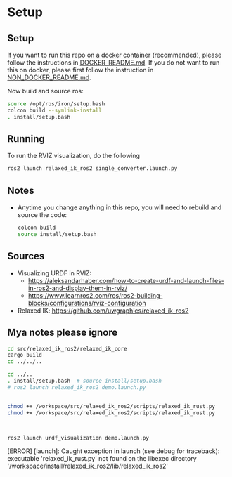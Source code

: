 # Setup

## Setup
If you want to run this repo on a docker container (recommended), please follow the instructions in [DOCKER_README.md](DOCKER_README.md). If you do not want to run this on docker, please first follow the instruction in  [NON_DOCKER_README.md](/NON_DOCKER_README.md).

Now build and source ros:
```bash
source /opt/ros/iron/setup.bash
colcon build --symlink-install
. install/setup.bash
```
## Running
To run the RVIZ visualization, do the following
```bash
ros2 launch relaxed_ik_ros2 single_converter.launch.py
```

## Notes
* Anytime you change anything in this repo, you will need to rebuild and source the code:
    ```bash
    colcon build
    source install/setup.bash
   
    ```
## Sources
* Visualizing URDF in RVIZ:
    * https://aleksandarhaber.com/how-to-create-urdf-and-launch-files-in-ros2-and-display-them-in-rviz/
    * https://www.learnros2.com/ros/ros2-building-blocks/configurations/rviz-configuration
* Relaxed IK: https://github.com/uwgraphics/relaxed_ik_ros2

## Mya notes please ignore
```bash
cd src/relaxed_ik_ros2/relaxed_ik_core
cargo build
cd ../../..

cd ../..
. install/setup.bash  # source install/setup.bash
# ros2 launch relaxed_ik_ros2 demo.launch.py


chmod +x /workspace/src/relaxed_ik_ros2/scripts/relaxed_ik_rust.py 
chmod +x /workspace/src/relaxed_ik_ros2/scripts/relaxed_ik_rust.py 



ros2 launch urdf_visualization demo.launch.py


```


[ERROR] [launch]: Caught exception in launch (see debug for traceback): executable 'relaxed_ik_rust.py' not found on the libexec directory '/workspace/install/relaxed_ik_ros2/lib/relaxed_ik_ros2' 